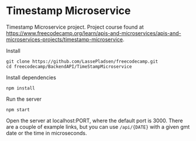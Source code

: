 # Timestamp Microservice
Timestamp Microservice project. Project course found at https://www.freecodecamp.org/learn/apis-and-microservices/apis-and-microservices-projects/timestamp-microservice.

Install
```shell
git clone https://github.com/LassePladsen/freecodecamp.git
cd freecodecamp/BackendAPI/TimeStampMicroservice
```

Install dependencies
```shell
npm install
```

Run the server
```shell
npm start
```
Open the server at localhost:PORT, where the default port is 3000. There are a couple of example links, but you can use `/api/{DATE}` with a given gmt date or the time in microseconds.



